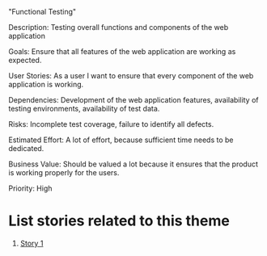 "Functional Testing"

Description: Testing overall functions and components of the web application

Goals: 
Ensure that all features of the web application are working as expected.

User Stories:
As a user I want to ensure that every component of the web application is working. 

Dependencies: Development of the web application features, availability of testing environments, availability of test data.

Risks: Incomplete test coverage, failure to identify all defects.

Estimated Effort: A lot of effort, because sufficient time needs to be dedicated.

Business Value: Should be valued a lot because it ensures that the product is working properly for the users. 

Priority: High

# List stories related to this theme
1. [Story 1](documentation/templates/theme/initiatives/epics/stories/story_template.md)